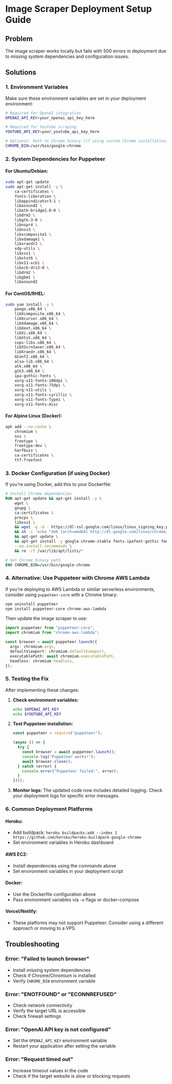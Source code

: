 # Image Scraper Deployment Setup Guide

## Problem

The image scraper works locally but fails with 500 errors in deployment due to missing system dependencies and configuration issues.

## Solutions

### 1. Environment Variables

Make sure these environment variables are set in your deployment environment:

```bash
# Required for OpenAI integration
OPENAI_API_KEY=your_openai_api_key_here

# Required for YouTube scraping
YOUTUBE_API_KEY=your_youtube_api_key_here

# Optional: Path to Chrome binary (if using custom Chrome installation)
CHROME_BIN=/usr/bin/google-chrome
```

### 2. System Dependencies for Puppeteer

#### For Ubuntu/Debian:

```bash
sudo apt-get update
sudo apt-get install -y \
    ca-certificates \
    fonts-liberation \
    libappindicator3-1 \
    libasound2 \
    libatk-bridge2.0-0 \
    libdrm2 \
    libgtk-3-0 \
    libnspr4 \
    libnss3 \
    libxcomposite1 \
    libxdamage1 \
    libxrandr2 \
    xdg-utils \
    libxss1 \
    libxtst6 \
    libx11-xcb1 \
    libxcb-dri3-0 \
    libdrm2 \
    libgbm1 \
    libasound2
```

#### For CentOS/RHEL:

```bash
sudo yum install -y \
    pango.x86_64 \
    libXcomposite.x86_64 \
    libXcursor.x86_64 \
    libXdamage.x86_64 \
    libXext.x86_64 \
    libXi.x86_64 \
    libXtst.x86_64 \
    cups-libs.x86_64 \
    libXScrnSaver.x86_64 \
    libXrandr.x86_64 \
    GConf2.x86_64 \
    alsa-lib.x86_64 \
    atk.x86_64 \
    gtk3.x86_64 \
    ipa-gothic-fonts \
    xorg-x11-fonts-100dpi \
    xorg-x11-fonts-75dpi \
    xorg-x11-utils \
    xorg-x11-fonts-cyrillic \
    xorg-x11-fonts-Type1 \
    xorg-x11-fonts-misc
```

#### For Alpine Linux (Docker):

```bash
apk add --no-cache \
    chromium \
    nss \
    freetype \
    freetype-dev \
    harfbuzz \
    ca-certificates \
    ttf-freefont
```

### 3. Docker Configuration (if using Docker)

If you're using Docker, add this to your Dockerfile:

```dockerfile
# Install Chrome dependencies
RUN apt-get update && apt-get install -y \
    wget \
    gnupg \
    ca-certificates \
    procps \
    libxss1 \
    && wget -q -O - https://dl-ssl.google.com/linux/linux_signing_key.pub | apt-key add - \
    && sh -c 'echo "deb [arch=amd64] http://dl.google.com/linux/chrome/deb/ stable main" >> /etc/apt/sources.list.d/google.list' \
    && apt-get update \
    && apt-get install -y google-chrome-stable fonts-ipafont-gothic fonts-wqy-zenhei fonts-thai-tlwg fonts-kacst fonts-freefont-ttf libxss1 \
    --no-install-recommends \
    && rm -rf /var/lib/apt/lists/*

# Set Chrome binary path
ENV CHROME_BIN=/usr/bin/google-chrome
```

### 4. Alternative: Use Puppeteer with Chrome AWS Lambda

If you're deploying to AWS Lambda or similar serverless environments, consider using `puppeteer-core` with a Chrome binary:

```bash
npm uninstall puppeteer
npm install puppeteer-core chrome-aws-lambda
```

Then update the image scraper to use:

```typescript
import puppeteer from "puppeteer-core";
import chromium from "chrome-aws-lambda";

const browser = await puppeteer.launch({
  args: chromium.args,
  defaultViewport: chromium.defaultViewport,
  executablePath: await chromium.executablePath,
  headless: chromium.headless,
});
```

### 5. Testing the Fix

After implementing these changes:

1. **Check environment variables:**

   ```bash
   echo $OPENAI_API_KEY
   echo $YOUTUBE_API_KEY
   ```

2. **Test Puppeteer installation:**

   ```javascript
   const puppeteer = require("puppeteer");

   (async () => {
     try {
       const browser = await puppeteer.launch();
       console.log("Puppeteer works!");
       await browser.close();
     } catch (error) {
       console.error("Puppeteer failed:", error);
     }
   })();
   ```

3. **Monitor logs:**
   The updated code now includes detailed logging. Check your deployment logs for specific error messages.

### 6. Common Deployment Platforms

#### Heroku:

- Add buildpack: `heroku buildpacks:add --index 1 https://github.com/heroku/heroku-buildpack-google-chrome`
- Set environment variables in Heroku dashboard

#### AWS EC2:

- Install dependencies using the commands above
- Set environment variables in your deployment script

#### Docker:

- Use the Dockerfile configuration above
- Pass environment variables via `-e` flags or docker-compose

#### Vercel/Netlify:

- These platforms may not support Puppeteer. Consider using a different approach or moving to a VPS.

## Troubleshooting

### Error: "Failed to launch browser"

- Install missing system dependencies
- Check if Chrome/Chromium is installed
- Verify `CHROME_BIN` environment variable

### Error: "ENOTFOUND" or "ECONNREFUSED"

- Check network connectivity
- Verify the target URL is accessible
- Check firewall settings

### Error: "OpenAI API key is not configured"

- Set the `OPENAI_API_KEY` environment variable
- Restart your application after setting the variable

### Error: "Request timed out"

- Increase timeout values in the code
- Check if the target website is slow or blocking requests
